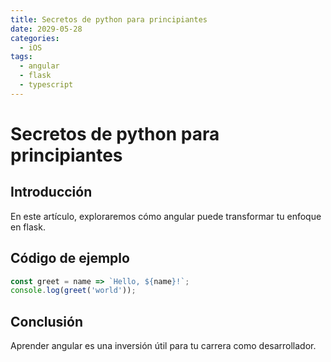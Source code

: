 ```yaml
---
title: Secretos de python para principiantes
date: 2029-05-28
categories:
  - iOS
tags:
  - angular
  - flask
  - typescript
---
```


# Secretos de python para principiantes

## Introducción

En este artículo, exploraremos cómo angular puede transformar tu enfoque en flask.

## Código de ejemplo

```javascript
const greet = name => `Hello, ${name}!`;
console.log(greet('world'));
```

## Conclusión

Aprender angular es una inversión útil para tu carrera como desarrollador.
